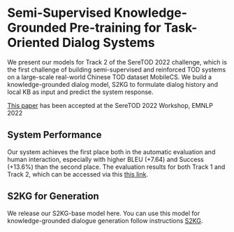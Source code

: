 # Semi-Supervised Knowledge-Grounded Pre-training for Task-Oriented Dialog Systems

We present our models for Track 2 of the SereTOD 2022 challenge, which is the first challenge of building semi-supervised and reinforced TOD systems on a large-scale real-world Chinese TOD dataset MobileCS. We build a knowledge-grounded dialog model, S2KG to formulate dialog history and local KB as input and predict the system response.

[This paper](https://arxiv.org/abs/2210.08873) has been accepted at the SereTOD 2022 Workshop, EMNLP 2022

## System Performance

Our system achieves the first place both in the automatic evaluation and human interaction, especially with higher BLEU (+7.64) and Success (+13.6%) than the second place. The evaluation results for both Track 1 and Track 2, which can be accessed via this [this link](https://docs.google.com/spreadsheets/d/1w28AKkG6Wjmuo15QlRlRyrnv859MT1ry0CHV8tFxY9o/edit#gid=0).


## S2KG for Generation

We release our S2KG-base model here. You can use this model for knowledge-grounded dialogue generation follow instructions [S2KG](https://github.com/Zeng-WH/S2KG).



